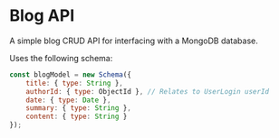# Blog API

A simple blog CRUD API for interfacing with a MongoDB database.

Uses the following schema:

````JavaScript
const blogModel = new Schema({
    title: { type: String },
    authorId: { type: ObjectId }, // Relates to UserLogin userId
    date: { type: Date },
    summary: { type: String },
    content: { type: String }
});
````
